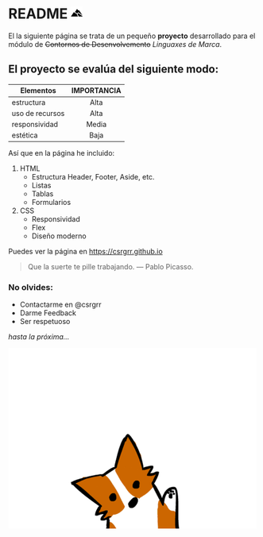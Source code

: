 # README ![logo](imagenes/prueba.png )

El la siguiente página se trata de un pequeño **proyecto** desarrollado
para el módulo de  ~~Contornos de Desenvolvemento~~ _Linguaxes de Marca_.

## El proyecto se evalúa del siguiente modo:

| Elementos      | IMPORTANCIA   |
| -------------- |:-------------:|
| estructura     | Alta          |
| uso de recursos| Alta          |
| responsividad  | Media         |
| estética       | Baja          |

Así que en la página he incluido:

1. HTML
    * Estructura Header, Footer, Aside, etc.
    * Listas
    * Tablas
    * Formularios
2. CSS
    * Responsividad
    * Flex
    * Diseño moderno

Puedes ver la página en https://csrgrr.github.io

>Que la suerte te pille trabajando.  — Pablo Picasso.

<h3>No olvides:</h3>

<ul>
    <li>Contactarme en @csrgrr</li>
    <li>Darme Feedback</li>
    <li>Ser respetuoso</li>
</ul>
<em> hasta la próxima...</em>

![perro](imagenes/adios.gif)



